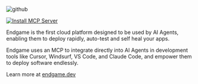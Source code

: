 ![github](https://github.com/user-attachments/assets/72708ed2-ab7e-49b4-8bb4-00c452ab4a44)


[![Install MCP Server](https://cursor.com/deeplink/mcp-install-dark.svg)](https://cursor.com/install-mcp?name=Endgame&config=eyJjb21tYW5kIjoibnB4IGVuZGdhbWUtbWNwQGxhdGVzdCIsImVudiI6eyJBUElfS0VZIjoiIn19)

Endgame is the first cloud platform designed to be used by AI Agents, enabling them to deploy rapidly, auto-test and self heal your apps.

Endgame uses an MCP to integrate directly into AI Agents in development tools like Cursor, Windsurf, VS Code, and Claude Code, and empower them to deploy software endlessly.

Learn more at [endgame.dev](https://endgame.dev)
